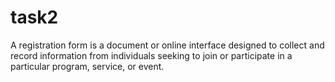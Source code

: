 # task2
A registration form is a document or online interface designed to collect and record information from individuals seeking to join or participate in a particular program, service, or event.
